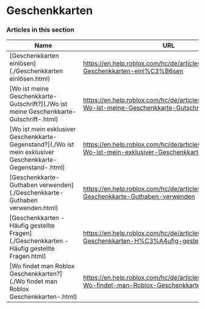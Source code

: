 # Geschenkkarten  
### Articles in this section
Name|URL
-|-
[Geschenkkarten einlösen](./Geschenkkarten einlösen.html) |https://en.help.roblox.com/hc/de/articles/115005566223-Geschenkkarten-einl%C3%B6sen
[Wo ist meine Geschenkkarte-Gutschrift?](./Wo ist meine Geschenkkarte-Gutschrift-.html) |https://en.help.roblox.com/hc/de/articles/360000291806-Wo-ist-meine-Geschenkkarte-Gutschrift-
[Wo ist mein exklusiver Geschenkkarte-Gegenstand?](./Wo ist mein exklusiver Geschenkkarte-Gegenstand-.html) |https://en.help.roblox.com/hc/de/articles/360000230863-Wo-ist-mein-exklusiver-Geschenkkarte-Gegenstand-
[Geschenkkarte-Guthaben verwenden](./Geschenkkarte-Guthaben verwenden.html) |https://en.help.roblox.com/hc/de/articles/360000291786-Geschenkkarte-Guthaben-verwenden
[Geschenkkarten - Häufig gestellte Fragen](./Geschenkkarten - Häufig gestellte Fragen.html) |https://en.help.roblox.com/hc/de/articles/360029697131-Geschenkkarten-H%C3%A4ufig-gestellte-Fragen
[Wo findet man Roblox Geschenkkarten?](./Wo findet man Roblox Geschenkkarten-.html) |https://en.help.roblox.com/hc/de/articles/203312720-Wo-findet-man-Roblox-Geschenkkarten-
